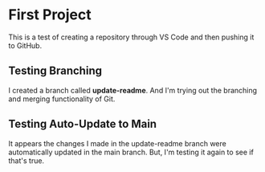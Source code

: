 # First Project
This is a test of creating a repository through VS Code and then pushing it to GitHub.

## Testing Branching
I created a branch called **update-readme**. And I'm trying out the branching and merging functionality of Git.

## Testing Auto-Update to Main
It appears the changes I made in the update-readme branch were automatically updated in the main branch. But, I'm testing it again to see if that's true.